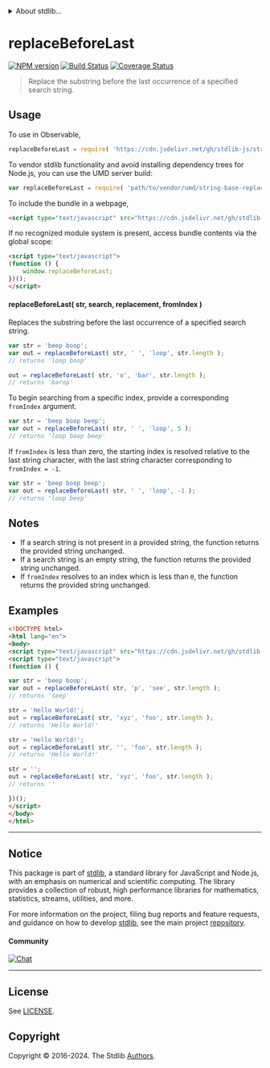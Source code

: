 <!--

@license Apache-2.0

Copyright (c) 2024 The Stdlib Authors.

Licensed under the Apache License, Version 2.0 (the "License");
you may not use this file except in compliance with the License.
You may obtain a copy of the License at

   http://www.apache.org/licenses/LICENSE-2.0

Unless required by applicable law or agreed to in writing, software
distributed under the License is distributed on an "AS IS" BASIS,
WITHOUT WARRANTIES OR CONDITIONS OF ANY KIND, either express or implied.
See the License for the specific language governing permissions and
limitations under the License.

-->


<details>
  <summary>
    About stdlib...
  </summary>
  <p>We believe in a future in which the web is a preferred environment for numerical computation. To help realize this future, we've built stdlib. stdlib is a standard library, with an emphasis on numerical and scientific computation, written in JavaScript (and C) for execution in browsers and in Node.js.</p>
  <p>The library is fully decomposable, being architected in such a way that you can swap out and mix and match APIs and functionality to cater to your exact preferences and use cases.</p>
  <p>When you use stdlib, you can be absolutely certain that you are using the most thorough, rigorous, well-written, studied, documented, tested, measured, and high-quality code out there.</p>
  <p>To join us in bringing numerical computing to the web, get started by checking us out on <a href="https://github.com/stdlib-js/stdlib">GitHub</a>, and please consider <a href="https://opencollective.com/stdlib">financially supporting stdlib</a>. We greatly appreciate your continued support!</p>
</details>

# replaceBeforeLast

[![NPM version][npm-image]][npm-url] [![Build Status][test-image]][test-url] [![Coverage Status][coverage-image]][coverage-url] <!-- [![dependencies][dependencies-image]][dependencies-url] -->

> Replace the substring before the last occurrence of a specified search string.

<!-- Section to include introductory text. Make sure to keep an empty line after the intro `section` element and another before the `/section` close. -->

<section class="intro">

</section>

<!-- /.intro -->

<!-- Package usage documentation. -->



<section class="usage">

## Usage

To use in Observable,

```javascript
replaceBeforeLast = require( 'https://cdn.jsdelivr.net/gh/stdlib-js/string-base-replace-before-last@umd/browser.js' )
```

To vendor stdlib functionality and avoid installing dependency trees for Node.js, you can use the UMD server build:

```javascript
var replaceBeforeLast = require( 'path/to/vendor/umd/string-base-replace-before-last/index.js' )
```

To include the bundle in a webpage,

```html
<script type="text/javascript" src="https://cdn.jsdelivr.net/gh/stdlib-js/string-base-replace-before-last@umd/browser.js"></script>
```

If no recognized module system is present, access bundle contents via the global scope:

```html
<script type="text/javascript">
(function () {
    window.replaceBeforeLast;
})();
</script>
```

#### replaceBeforeLast( str, search, replacement, fromIndex )

Replaces the substring before the last occurrence of a specified search string.

```javascript
var str = 'beep boop';
var out = replaceBeforeLast( str, ' ', 'loop', str.length );
// returns 'loop boop'

out = replaceBeforeLast( str, 'o', 'bar', str.length );
// returns 'barop'
```

To begin searching from a specific index, provide a corresponding `fromIndex` argument.

```javascript
var str = 'beep boop beep';
var out = replaceBeforeLast( str, ' ', 'loop', 5 );
// returns 'loop boop beep'
```

If `fromIndex` is less than zero, the starting index is resolved relative to the last string character, with the last string character corresponding to `fromIndex = -1`.

```javascript
var str = 'beep boop beep';
var out = replaceBeforeLast( str, ' ', 'loop', -1 );
// returns 'loop beep'
```

</section>

<!-- /.usage -->

<!-- Package usage notes. Make sure to keep an empty line after the `section` element and another before the `/section` close. -->

<section class="notes">

## Notes

-   If a search string is not present in a provided string, the function returns the provided string unchanged.
-   If a search string is an empty string, the function returns the provided string unchanged.
-   If `fromIndex` resolves to an index which is less than `0`, the function returns the provided string unchanged.

</section>

<!-- /.notes -->

<!-- Package usage examples. -->

<section class="examples">

## Examples

<!-- eslint no-undef: "error" -->

```html
<!DOCTYPE html>
<html lang="en">
<body>
<script type="text/javascript" src="https://cdn.jsdelivr.net/gh/stdlib-js/string-base-replace-before-last@umd/browser.js"></script>
<script type="text/javascript">
(function () {

var str = 'beep boop';
var out = replaceBeforeLast( str, 'p', 'see', str.length );
// returns 'seep'

str = 'Hello World!';
out = replaceBeforeLast( str, 'xyz', 'foo', str.length );
// returns 'Hello World!'

str = 'Hello World!';
out = replaceBeforeLast( str, '', 'foo', str.length );
// returns 'Hello World!'

str = '';
out = replaceBeforeLast( str, 'xyz', 'foo', str.length );
// returns ''

})();
</script>
</body>
</html>
```

</section>

<!-- /.examples -->

<!-- Section to include cited references. If references are included, add a horizontal rule *before* the section. Make sure to keep an empty line after the `section` element and another before the `/section` close. -->

<section class="references">

</section>

<!-- /.references -->

<!-- Section for related `stdlib` packages. Do not manually edit this section, as it is automatically populated. -->

<section class="related">

</section>

<!-- /.related -->

<!-- Section for all links. Make sure to keep an empty line after the `section` element and another before the `/section` close. -->


<section class="main-repo" >

* * *

## Notice

This package is part of [stdlib][stdlib], a standard library for JavaScript and Node.js, with an emphasis on numerical and scientific computing. The library provides a collection of robust, high performance libraries for mathematics, statistics, streams, utilities, and more.

For more information on the project, filing bug reports and feature requests, and guidance on how to develop [stdlib][stdlib], see the main project [repository][stdlib].

#### Community

[![Chat][chat-image]][chat-url]

---

## License

See [LICENSE][stdlib-license].


## Copyright

Copyright &copy; 2016-2024. The Stdlib [Authors][stdlib-authors].

</section>

<!-- /.stdlib -->

<!-- Section for all links. Make sure to keep an empty line after the `section` element and another before the `/section` close. -->

<section class="links">

[npm-image]: http://img.shields.io/npm/v/@stdlib/string-base-replace-before-last.svg
[npm-url]: https://npmjs.org/package/@stdlib/string-base-replace-before-last

[test-image]: https://github.com/stdlib-js/string-base-replace-before-last/actions/workflows/test.yml/badge.svg?branch=main
[test-url]: https://github.com/stdlib-js/string-base-replace-before-last/actions/workflows/test.yml?query=branch:main

[coverage-image]: https://img.shields.io/codecov/c/github/stdlib-js/string-base-replace-before-last/main.svg
[coverage-url]: https://codecov.io/github/stdlib-js/string-base-replace-before-last?branch=main

<!--

[dependencies-image]: https://img.shields.io/david/stdlib-js/string-base-replace-before-last.svg
[dependencies-url]: https://david-dm.org/stdlib-js/string-base-replace-before-last/main

-->

[chat-image]: https://img.shields.io/gitter/room/stdlib-js/stdlib.svg
[chat-url]: https://app.gitter.im/#/room/#stdlib-js_stdlib:gitter.im

[stdlib]: https://github.com/stdlib-js/stdlib

[stdlib-authors]: https://github.com/stdlib-js/stdlib/graphs/contributors

[umd]: https://github.com/umdjs/umd
[es-module]: https://developer.mozilla.org/en-US/docs/Web/JavaScript/Guide/Modules

[deno-url]: https://github.com/stdlib-js/string-base-replace-before-last/tree/deno
[deno-readme]: https://github.com/stdlib-js/string-base-replace-before-last/blob/deno/README.md
[umd-url]: https://github.com/stdlib-js/string-base-replace-before-last/tree/umd
[umd-readme]: https://github.com/stdlib-js/string-base-replace-before-last/blob/umd/README.md
[esm-url]: https://github.com/stdlib-js/string-base-replace-before-last/tree/esm
[esm-readme]: https://github.com/stdlib-js/string-base-replace-before-last/blob/esm/README.md
[branches-url]: https://github.com/stdlib-js/string-base-replace-before-last/blob/main/branches.md

[stdlib-license]: https://raw.githubusercontent.com/stdlib-js/string-base-replace-before-last/main/LICENSE

</section>

<!-- /.links -->

